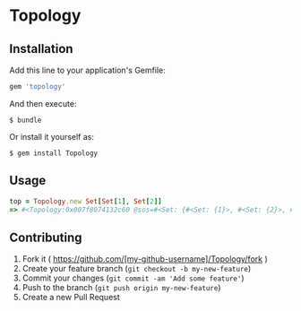 # Topology


## Installation

Add this line to your application's Gemfile:

```ruby
gem 'topology'
```

And then execute:

    $ bundle

Or install it yourself as:

    $ gem install Topology

## Usage

```ruby
top = Topology.new Set[Set[1], Set[2]]
=> #<Topology:0x007f8074132c60 @sos=#<Set: {#<Set: {1}>, #<Set: {2}>, #<Set: {1, 2}>, #<Set: {}>}>>
```

## Contributing

1. Fork it ( https://github.com/[my-github-username]/Topology/fork )
2. Create your feature branch (`git checkout -b my-new-feature`)
3. Commit your changes (`git commit -am 'Add some feature'`)
4. Push to the branch (`git push origin my-new-feature`)
5. Create a new Pull Request
